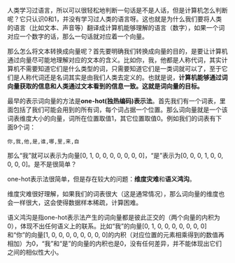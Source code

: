 人类学习过语言，所以可以很轻松地判断一句话是不是人话，但是计算机怎么判断呢？它只认识0和1，并没有学习过人类的语言呀。这也就是为什么我们要将人类的语言（比如文本、声音等）翻译成计算机能够理解的语言（数字），如果一个词对应一个数字的话，那么一句话就对应着一个向量。

那么怎么将文本转换成向量呢？首先要明确我们转换成向量的目的，是要让计算机通过向量尽可能地理解对应的文本的含义。比如你，我，他都是人称代词，其实计算机不需要知道它们是什么类型的词，只需要知道它们是一类词就可以了，至于它们是人称代词还是名词其实是由我们人类去定义的。也就是说，**计算机能够通过词向量获取的信息和人类通过文本看到的信息一致。这就是词向量的目标。**

最早的表示词向量的方法是**one-hot(独热编码)表示法**。首先我们有一个词表，里面包括了我们可能会用到的所有词，每个词占据一个位置。那么词向量就是一个该词表维度大小的向量，词所在位置取值1，其它位置取值0。例如我们的词表有下面9个词：

```
你,我,他,是,谁,哪,里,来,自
```

那么“我”就可以表示为向量[0, 1, 0, 0, 0, 0, 0, 0, 0]，“是”表示为[0, 0, 0, 1, 0, 0, 0, 0, 0]。是不是很简单？

one-hot表示法很简单，但是存在较大的问题：**维度灾难**和**语义鸿沟**。

维度灾难很好理解，如果我们的词表很大（这是通常情况），那么词向量的维度也会一样很大，这会使得数据样本稀疏，计算困难。

语义鸿沟是指one-hot表示法产生的词向量都是彼此正交的（两个向量的内积为0），体现不出任何语义上的联系。比如“我”的向量[0, 1, 0, 0, 0, 0, 0, 0, 0]和“你”的向量[1, 0, 0, 0, 0, 0, 0, 0, 0]的内积（对应位置的元素相乘得到的数值再相加）为0，“我”和“是”的向量的内积也是0，没有任何差异，并不能体现出它们之间的相似性大小。